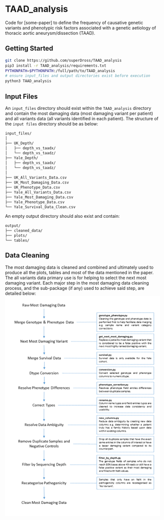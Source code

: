 # TAAD_analysis
Code for [some-paper] to define the frequency of causative genetic variants and phenotypic risk factors associated with a genetic aetiology of thoracic aortic aneurysm/dissection (TAAD).

## Getting Started
```bash
git clone https://github.com/superDross/TAAD_analysis
pip3 install -r TAAD_analysis/requirements.txt
PYTHONPATH=$PYTHONPATH:/full/path/to/TAAD_analysis
# ensure input_files and output directories exist before execution
python3 TAAD_analysis
```

## Input Files
An ```input_files``` directory should exist within the ```TAAD_analysis``` directory and contain the most damaging data (most damaging variant per patient) and all variants data (all variants identified in each patient). The structure of the ```input files``` directory should be as below:
```
input_files/
│   
├── UK_Depth/
│   ├── depth_vs_taadx/
│   └── depth_vs_taadz/
├── Yale_Depth/
│   ├── depth_vs_taadx/
│   └── depth_vs_taadz/
│   
├── UK_All_Variants_Data.csv
├── UK_Most_Damaging_Data.csv
├── UK_Phenotype_Data.csv
├── Yale_All_Variants_Data.csv
├── Yale_Most_Damaging_Data.csv
├── Yale_Phenotype_Data.csv
└── Yale_Survival_Data_Clean.csv
```
An empty output directory should also exist and contain:
```
output/
├── cleaned_data/
├── plots/
└── tables/
```

## Data Cleaning
The most damaging data is cleaned and combined and ultimately used to produce all the plots, tables and most of the data mentioned in the paper. The all variants data primary use is for helping to select the next most damaging variant. Each major step in the most damaging data cleaning process, and the sub-package (if any) used to achieve said step, are detailed below:
![](docs/data_cleaning.png?raw=true)
